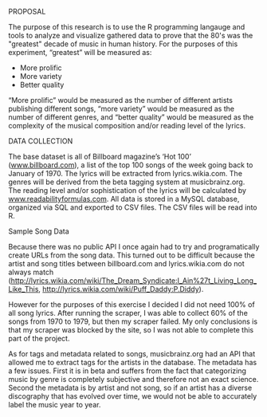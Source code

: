 PROPOSAL

The purpose of this research is to use the R programming langauge and tools to analyze and visualize gathered data to prove that the 80's was the "greatest" decade of music in human history. For the purposes of this experiment, “greatest” will be measured as:
  
- More prolific
- More variety
- Better quality

“More prolific” would be measured as the number of different artists publishing different songs, “more variety” would be measured as the number of different genres, and “better quality” would be measured as the complexity of the musical composition and/or reading level of the lyrics.	

DATA COLLECTION

The base dataset is all of Billboard magazine’s ‘Hot 100’ (www.billboard.com), a list of the top 100 songs of the week going back to January of 1970.  The lyrics will be extracted from lyrics.wikia.com.  The genres will be derived from the beta tagging system at musicbrainz.org.  The reading level and/or sophistication of the lyrics will be calculated by www.readabilityformulas.com.  All data is stored in a MySQL database, organized via SQL and exported to CSV files.  The CSV files will be read into R.

Sample Song Data

Because there was no public API I once again had to try and programatically create URLs from the song data. This turned out to be difficult because the artist and song titles between billboard.com and lyrics.wikia.com do not always match (http://lyrics.wikia.com/wiki/The_Dream_Syndicate:I_Ain%27t_Living_Long_Like_This, http://lyrics.wikia.com/wiki/Puff_Daddy:P.Diddy).  



However for the purposes of this exercise I decided I did not need 100% of all song lyrics.  After running the scraper, I was able to collect 60% of the songs from 1970 to 1979, but then my scraper failed.  My only conclusions is that my scraper was blocked by the site, so I was not able to complete this part of the project.

As for tags and metadata related to songs, musicbrainz.org had an API that allowed me to extract tags for the artists in the database.  The metadata has a few issues.  First it is in beta and suffers from the fact that categorizing music by genre is completely subjective and therefore not an exact science.  Second the metadata is by artist and not song, so if an artist has a diverse discography that has evolved over time, we would not be able to accurately label the music year to year.


